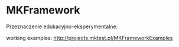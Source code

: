 MKFramework
===============

Przeznaczenie edukacyjno-eksperymentalne.


working examples:  http://projects.mktest.pl/MKFrameworkExamples

